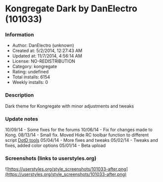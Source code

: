 # Kongregate Dark by DanElectro (101033)

### Information
- Author: DanElectro (unknown)
- Created at: 5/2/2014, 12:27:43 AM
- Updated at: 11/7/2014, 4:56:14 AM
- License: NO-REDISTRIBUTION
- Category: kongregate
- Rating: undefined
- Total installs: 6154
- Weekly installs: 0


### Description
Dark theme for Kongregate with minor adjustments and tweaks

### Update notes
10/09/14 - Some fixes for the forums
10/06/14 - Fix for changes made to Kong.
08/13/14 - Small fix. Moved Hide RC toolbar function to different script <a href="https://greasyfork.org/scripts/3827-dotd-tools">DotD tools</a>
05/04/14 - More fixes and tweaks
05/02/14 - Tweaks and fixes, added color options
05/01/14 - Beta upload

### Screenshots (links to userstyles.org)
![https://userstyles.org/style_screenshots/101033-after.png](https://userstyles.org/style_screenshots/101033-after.png)


